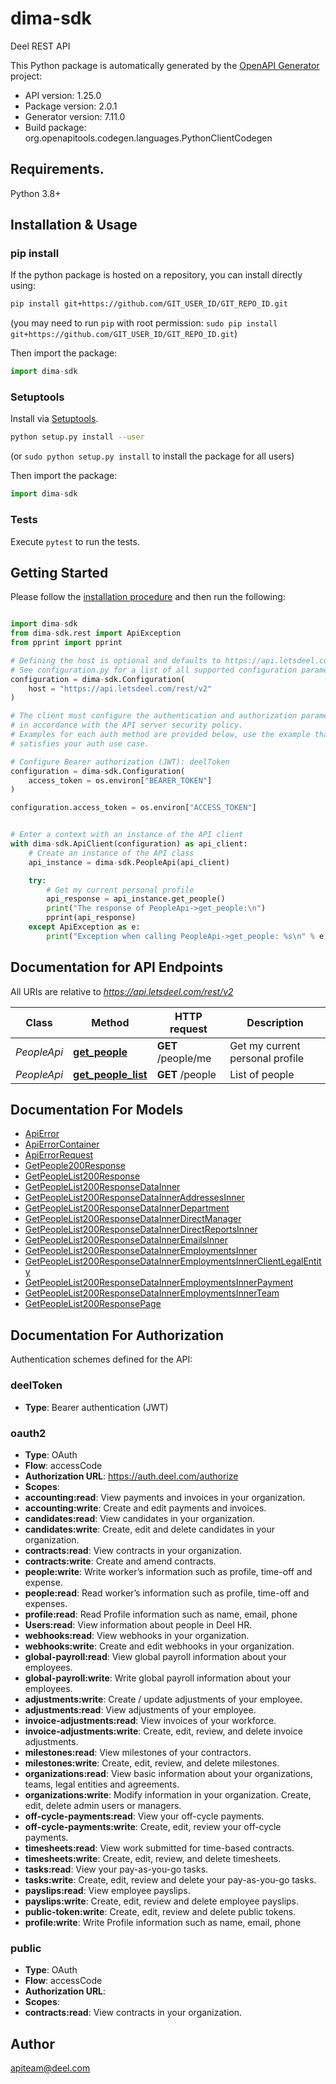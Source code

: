 # dima-sdk
Deel REST API

This Python package is automatically generated by the [OpenAPI Generator](https://openapi-generator.tech) project:

- API version: 1.25.0
- Package version: 2.0.1
- Generator version: 7.11.0
- Build package: org.openapitools.codegen.languages.PythonClientCodegen

## Requirements.

Python 3.8+

## Installation & Usage
### pip install

If the python package is hosted on a repository, you can install directly using:

```sh
pip install git+https://github.com/GIT_USER_ID/GIT_REPO_ID.git
```
(you may need to run `pip` with root permission: `sudo pip install git+https://github.com/GIT_USER_ID/GIT_REPO_ID.git`)

Then import the package:
```python
import dima-sdk
```

### Setuptools

Install via [Setuptools](http://pypi.python.org/pypi/setuptools).

```sh
python setup.py install --user
```
(or `sudo python setup.py install` to install the package for all users)

Then import the package:
```python
import dima-sdk
```

### Tests

Execute `pytest` to run the tests.

## Getting Started

Please follow the [installation procedure](#installation--usage) and then run the following:

```python

import dima-sdk
from dima-sdk.rest import ApiException
from pprint import pprint

# Defining the host is optional and defaults to https://api.letsdeel.com/rest/v2
# See configuration.py for a list of all supported configuration parameters.
configuration = dima-sdk.Configuration(
    host = "https://api.letsdeel.com/rest/v2"
)

# The client must configure the authentication and authorization parameters
# in accordance with the API server security policy.
# Examples for each auth method are provided below, use the example that
# satisfies your auth use case.

# Configure Bearer authorization (JWT): deelToken
configuration = dima-sdk.Configuration(
    access_token = os.environ["BEARER_TOKEN"]
)

configuration.access_token = os.environ["ACCESS_TOKEN"]


# Enter a context with an instance of the API client
with dima-sdk.ApiClient(configuration) as api_client:
    # Create an instance of the API class
    api_instance = dima-sdk.PeopleApi(api_client)

    try:
        # Get my current personal profile
        api_response = api_instance.get_people()
        print("The response of PeopleApi->get_people:\n")
        pprint(api_response)
    except ApiException as e:
        print("Exception when calling PeopleApi->get_people: %s\n" % e)

```

## Documentation for API Endpoints

All URIs are relative to *https://api.letsdeel.com/rest/v2*

Class | Method | HTTP request | Description
------------ | ------------- | ------------- | -------------
*PeopleApi* | [**get_people**](docs/PeopleApi.md#get_people) | **GET** /people/me | Get my current personal profile
*PeopleApi* | [**get_people_list**](docs/PeopleApi.md#get_people_list) | **GET** /people | List of people


## Documentation For Models

 - [ApiError](docs/ApiError.md)
 - [ApiErrorContainer](docs/ApiErrorContainer.md)
 - [ApiErrorRequest](docs/ApiErrorRequest.md)
 - [GetPeople200Response](docs/GetPeople200Response.md)
 - [GetPeopleList200Response](docs/GetPeopleList200Response.md)
 - [GetPeopleList200ResponseDataInner](docs/GetPeopleList200ResponseDataInner.md)
 - [GetPeopleList200ResponseDataInnerAddressesInner](docs/GetPeopleList200ResponseDataInnerAddressesInner.md)
 - [GetPeopleList200ResponseDataInnerDepartment](docs/GetPeopleList200ResponseDataInnerDepartment.md)
 - [GetPeopleList200ResponseDataInnerDirectManager](docs/GetPeopleList200ResponseDataInnerDirectManager.md)
 - [GetPeopleList200ResponseDataInnerDirectReportsInner](docs/GetPeopleList200ResponseDataInnerDirectReportsInner.md)
 - [GetPeopleList200ResponseDataInnerEmailsInner](docs/GetPeopleList200ResponseDataInnerEmailsInner.md)
 - [GetPeopleList200ResponseDataInnerEmploymentsInner](docs/GetPeopleList200ResponseDataInnerEmploymentsInner.md)
 - [GetPeopleList200ResponseDataInnerEmploymentsInnerClientLegalEntity](docs/GetPeopleList200ResponseDataInnerEmploymentsInnerClientLegalEntity.md)
 - [GetPeopleList200ResponseDataInnerEmploymentsInnerPayment](docs/GetPeopleList200ResponseDataInnerEmploymentsInnerPayment.md)
 - [GetPeopleList200ResponseDataInnerEmploymentsInnerTeam](docs/GetPeopleList200ResponseDataInnerEmploymentsInnerTeam.md)
 - [GetPeopleList200ResponsePage](docs/GetPeopleList200ResponsePage.md)


<a id="documentation-for-authorization"></a>
## Documentation For Authorization


Authentication schemes defined for the API:
<a id="deelToken"></a>
### deelToken

- **Type**: Bearer authentication (JWT)

<a id="oauth2"></a>
### oauth2

- **Type**: OAuth
- **Flow**: accessCode
- **Authorization URL**: https://auth.deel.com/authorize
- **Scopes**: 
 - **accounting:read**: View payments and invoices in your organization.
 - **accounting:write**: Create and edit payments and invoices.
 - **candidates:read**: View candidates in your organization.
 - **candidates:write**: Create, edit and delete candidates in your organization.
 - **contracts:read**: View contracts in your organization.
 - **contracts:write**: Create and amend contracts.
 - **people:write**: Write worker’s information such as profile, time-off and expense.
 - **people:read**: Read worker’s information such as profile, time-off and expenses.
 - **profile:read**: Read Profile information such as name, email, phone
 - **Users:read**: View information about people in Deel HR.
 - **webhooks:read**: View webhooks in your organization.
 - **webhooks:write**: Create and edit webhooks in your organization.
 - **global-payroll:read**: View global payroll information about your employees.
 - **global-payroll:write**: Write global payroll information about your employees.
 - **adjustments:write**: Create / update adjustments of your employee.
 - **adjustments:read**: View adjustments of your employee.
 - **invoice-adjustments:read**: View invoices of your workforce.
 - **invoice-adjustments:write**: Create, edit, review, and delete invoice adjustments.
 - **milestones:read**: View milestones of your contractors.
 - **milestones:write**: Create, edit, review, and delete milestones.
 - **organizations:read**: View basic information about your organizations, teams, legal entities and agreements.
 - **organizations:write**: Modify information in your organization. Create, edit, delete admin users or managers.
 - **off-cycle-payments:read**: View your off-cycle payments.
 - **off-cycle-payments:write**: Create, edit, review your off-cycle payments.
 - **timesheets:read**: View work submitted for time-based contracts.
 - **timesheets:write**: Create, edit, review, and delete timesheets.
 - **tasks:read**: View your pay-as-you-go tasks.
 - **tasks:write**: Create, edit, review and delete your pay-as-you-go tasks.
 - **payslips:read**: View employee payslips.
 - **payslips:write**: Create, edit, review and delete employee payslips.
 - **public-token:write**: Create, edit, review and delete public tokens.
 - **profile:write**: Write Profile information such as name, email, phone

<a id="public"></a>
### public

- **Type**: OAuth
- **Flow**: accessCode
- **Authorization URL**: 
- **Scopes**: 
 - **contracts:read**: View contracts in your organization.


## Author

apiteam@deel.com


